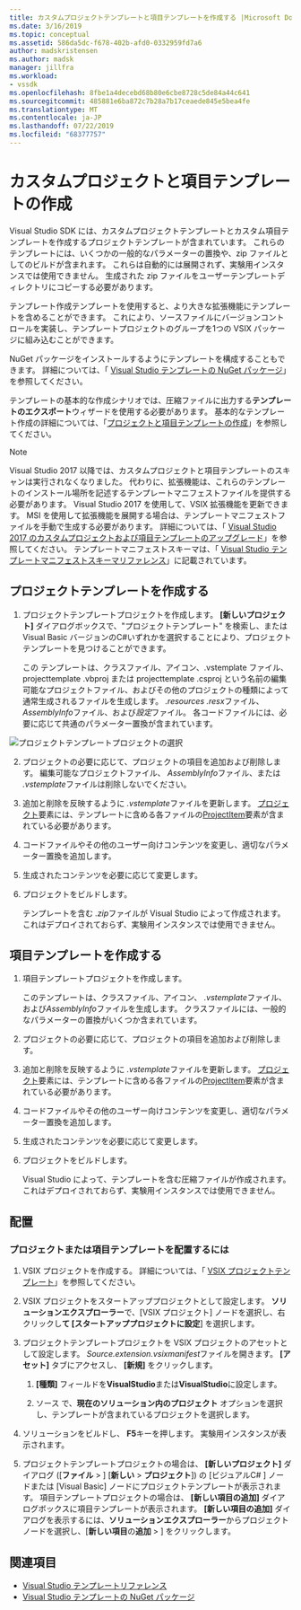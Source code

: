 ```yaml
---
title: カスタムプロジェクトテンプレートと項目テンプレートを作成する |Microsoft Docs
ms.date: 3/16/2019
ms.topic: conceptual
ms.assetid: 586da5dc-f678-402b-afd0-0332959fd7a6
author: madskristensen
ms.author: madsk
manager: jillfra
ms.workload:
- vssdk
ms.openlocfilehash: 8fbe1a4decebd68b80e6cbe8728c5de84a44c641
ms.sourcegitcommit: 485881e6ba872c7b28a7b17ceaede845e5bea4fe
ms.translationtype: MT
ms.contentlocale: ja-JP
ms.lasthandoff: 07/22/2019
ms.locfileid: "68377757"
---
```

# <a name="create-custom-project-and-item-templates"></a>カスタムプロジェクトと項目テンプレートの作成

Visual Studio SDK には、カスタムプロジェクトテンプレートとカスタム項目テンプレートを作成するプロジェクトテンプレートが含まれています。 これらのテンプレートには、いくつかの一般的なパラメーターの置換や、zip ファイルとしてのビルドが含まれます。 これらは自動的には展開されず、実験用インスタンスでは使用できません。 生成された zip ファイルをユーザーテンプレートディレクトリにコピーする必要があります。

テンプレート作成テンプレートを使用すると、より大きな拡張機能にテンプレートを含めることができます。 これにより、ソースファイルにバージョンコントロールを実装し、テンプレートプロジェクトのグループを1つの VSIX パッケージに組み込むことができます。

NuGet パッケージをインストールするようにテンプレートを構成することもできます。 詳細については、「 [Visual Studio テンプレートの NuGet パッケージ](/nuget/visual-studio-extensibility/visual-studio-templates)」を参照してください。

テンプレートの基本的な作成シナリオでは、圧縮ファイルに出力する**テンプレートのエクスポート**ウィザードを使用する必要があります。 基本的なテンプレート作成の詳細については、「[プロジェクトと項目テンプレートの作成](../ide/creating-project-and-item-templates.md)」を参照してください。

> [!NOTE]
> Visual Studio 2017 以降では、カスタムプロジェクトと項目テンプレートのスキャンは実行されなくなりました。 代わりに、拡張機能は、これらのテンプレートのインストール場所を記述するテンプレートマニフェストファイルを提供する必要があります。 Visual Studio 2017 を使用して、VSIX 拡張機能を更新できます。 MSI を使用して拡張機能を展開する場合は、テンプレートマニフェストファイルを手動で生成する必要があります。 詳細については、「 [Visual Studio 2017 のカスタムプロジェクトおよび項目テンプレートのアップグレード](../extensibility/upgrading-custom-project-and-item-templates-for-visual-studio-2017.md)」を参照してください。 テンプレートマニフェストスキーマは、「 [Visual Studio テンプレートマニフェストスキーマリファレンス](../extensibility/visual-studio-template-manifest-schema-reference.md)」に記載されています。

## <a name="create-a-project-template"></a>プロジェクトテンプレートを作成する

1. プロジェクトテンプレートプロジェクトを作成します。 **[新しいプロジェクト]** ダイアログボックスで、"プロジェクトテンプレート" を検索し、または Visual Basic バージョンのC#いずれかを選択することにより、プロジェクトテンプレートを見つけることができます。

     この  テンプレートは、クラスファイル、アイコン、.vstemplate ファイル、projecttemplate .vbproj または projecttemplate .csproj という名前の編集可能なプロジェクトファイル、およびその他のプロジェクトの種類によって通常生成されるファイルを生成します。 *.resources .resx*ファイル、 *AssemblyInfo*ファイル、および*設定*ファイル。 各コードファイルには、必要に応じて共通のパラメーター置換が含まれています。

![プロジェクトテンプレートプロジェクトの選択](media/project-template-selection.png)


2. プロジェクトの必要に応じて、プロジェクトの項目を追加および削除します。 編集可能なプロジェクトファイル、 *AssemblyInfo*ファイル、または *.vstemplate*ファイルは削除しないでください。

3. 追加と削除を反映するように *.vstemplate*ファイルを更新します。 [プロジェクト](../extensibility/project-element-visual-studio-templates.md)要素には、テンプレートに含める各ファイルの[ProjectItem](../extensibility/projectitem-element-visual-studio-item-templates.md)要素が含まれている必要があります。

4. コードファイルやその他のユーザー向けコンテンツを変更し、適切なパラメーター置換を追加します。

5. 生成されたコンテンツを必要に応じて変更します。

6. プロジェクトをビルドします。

     テンプレートを含む *.zip*ファイルが Visual Studio によって作成されます。 これはデプロイされておらず、実験用インスタンスでは使用できません。

## <a name="create-an-item-template"></a>項目テンプレートを作成する

1. 項目テンプレートプロジェクトを作成します。

     このテンプレートは、クラスファイル、アイコン、 *.vstemplate*ファイル、および*AssemblyInfo*ファイルを生成します。 クラスファイルには、一般的なパラメーターの置換がいくつか含まれています。

2. プロジェクトの必要に応じて、プロジェクトの項目を追加および削除します。

3. 追加と削除を反映するように *.vstemplate*ファイルを更新します。 [プロジェクト](../extensibility/project-element-visual-studio-templates.md)要素には、テンプレートに含める各ファイルの[ProjectItem](../extensibility/projectitem-element-visual-studio-item-templates.md)要素が含まれている必要があります。

4. コードファイルやその他のユーザー向けコンテンツを変更し、適切なパラメーター置換を追加します。

5. 生成されたコンテンツを必要に応じて変更します。

6. プロジェクトをビルドします。

     Visual Studio によって、テンプレートを含む圧縮ファイルが作成されます。 これはデプロイされておらず、実験用インスタンスでは使用できません。

## <a name="deployment"></a>配置

### <a name="to-deploy-the-project-or-item-template"></a>プロジェクトまたは項目テンプレートを配置するには

1. VSIX プロジェクトを作成する。 詳細については、「 [VSIX プロジェクトテンプレート](../extensibility/vsix-project-template.md)」を参照してください。

2. VSIX プロジェクトをスタートアッププロジェクトとして設定します。 **ソリューションエクスプローラー**で、[VSIX プロジェクト] ノードを選択し、右クリックし**て [スタートアッププロジェクトに設定**] を選択します。

3. プロジェクトテンプレートプロジェクトを VSIX プロジェクトのアセットとして設定します。 *Source.extension.vsixmanifest*ファイルを開きます。 **[アセット]** タブにアクセスし、 **[新規]** をクリックします。

    1. **[種類]** フィールドを**VisualStudio**または**VisualStudio**に設定します。

    2. ソース で、**現在のソリューション内のプロジェクト** オプションを選択し、テンプレートが含まれているプロジェクトを選択します。

4. ソリューションをビルドし、 **F5**キーを押します。 実験用インスタンスが表示されます。

5. プロジェクトテンプレートプロジェクトの場合は、 **[新しいプロジェクト]** ダイアログ ([**ファイル** > ] [**新しい** > **プロジェクト**]) の [ビジュアルC# ] ノードまたは [Visual Basic] ノードにプロジェクトテンプレートが表示されます。 項目テンプレートプロジェクトの場合は、 **[新しい項目の追加]** ダイアログボックスに項目テンプレートが表示されます。 **[新しい項目の追加]** ダイアログを表示するには、**ソリューションエクスプローラー**からプロジェクトノードを選択し、[**新しい項目**の**追加** > ] をクリックします。

## <a name="see-also"></a>関連項目

- [Visual Studio テンプレートリファレンス](../ide/creating-project-and-item-templates.md)
- [Visual Studio テンプレートの NuGet パッケージ](/nuget/visual-studio-extensibility/visual-studio-templates)
